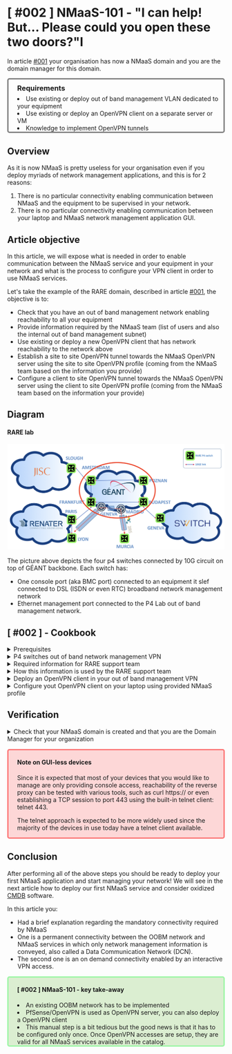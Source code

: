 # [ #002 ] NMaaS-101 - "I can help! But... Please could you open these two doors?"I

In article [#001](https://docs.nmaas.eu/blog/blog1/nmaas-101-1/#overview) your organisation has now a NMaaS domain and you are the domain manager for this domain. 

<div style="border: 3px solid gray; border-radius: 5px; padding-left: 20px;">

<h3 style="margin: 0.6em 0 0.4em;">Requirements</h3>
<li>Use existing or deploy out of band management VLAN dedicated to your equipment</li> 
<li> Use existing or deploy an OpenVPN client on a separate server or VM</li>
<li> Knowledge to implement OpenVPN tunnels</li>

</div>


## Overview

As it is now NMaaS is pretty useless for your organisation even if you deploy myriads of network management applications, and this is for 2 reasons:

1. There is no particular connectivity enabling communication between NMaaS and the equipment to be supervised in your network.
2. There is no particular connectivity enabling communication between your laptop and NMaaS network management application GUI.


## Article objective

In this article, we will expose what is needed in order to enable communication between the NMaaS service and your equipment in your network and what is the process to configure your VPN client in order to use NMaaS services.

Let's take the example of the RARE domain, described in article [#001](https://docs.nmaas.eu/blog/blog1/nmaas-101-1/#overview), the objective is to:

- Check that you have an out of band management network enabling reachability to all your equipment
- Provide information required by the NMaaS team (list of users and also the internal out of band management subnet)
- Use existing or deploy a new OpenVPN client that has network reachability to the network above
- Establish a site to site OpenVPN tunnel towards the NMaaS OpenVPN server using the site to site OpenVPN profile (coming from the NMaaS team based on the information you provide)
- Configure a client to site OpenVPN tunnel towards the NMaaS OpenVPN server using the client to site OpenVPN profile (coming from the NMaaS team based on the information your provide)


## Diagram

#### RARE lab

![Diagram](img/blog-nmaas-101-2-1.png)

The picture above depicts the four p4 switches connected by 10G circuit on top of GÉANT backbone. Each switch has:

- One console port (aka BMC port) connected to an equipment it slef connected to DSL (ISDN or even RTC) broadband network management network
- Ethernet management port connected to the P4 Lab out of band management network. 

## [ #002 ] - Cookbook

<details>
<summary>Prerequisites</summary>
<li> Network Administration knowledge </li>
If this management network does not exist beforehand, you should be able to implement or have it implemented by your network operation team. 

<li> Network Management network isolation </li>
This management network should be only used to convey network management traffic (i.e. no user traffic or user interaction). This is also called a Data Communication Network (<b>DCN</b>).
</details>

<details>
<summary>P4 switches out of band network management VPN</summary>
<img src="../img/blog-nmaas-101-2-2.png" width="550">
<p style="margin-top: 15px">
In the RARE network example, this network is a multipoint to multipoint L2 VPLS implemented on top of GÉANT backbone by GEANT OC team. All the switches have their management Ethernet ports connected to this VPLS MPLS VPN.
</p>

<div style="border: 3px solid #fcfc91; border-radius: 5px; padding-left: 20px; margin-bottom: 20px; margin-top: 15px; background-color: #ffffd1">
In this particular case, the P4 Lab network span multiple countries, hence the VPLS implementation, it could have been a full mesh of L2VPN point to point tunnels or a L2 EVPN. Most of the case, in your organisation, the OOBM network is a simple 802.1q VLAN that spans your internal L2 network.

</div>
</details>

<details>
<summary>Required information for RARE support team</summary>
<li>Equipment IPv4 subnet</li>
In the example, all switches can be reached via their management ports inside 172.16.66.6.0/24 network in the VPLS VPN. This is required so that the NMaaS team can configure the proper routing within the NMaaS environment.

<li>List of users</li>
This includes the names and email addresses of the users that should be granted access. The NMaaS team uses this information to provision the VPN connection and to generate the necessary site-to-site and client-access VPN profiles.

</details>

<details>
<summary>How this information is used by the RARE support team</summary>
<li>Equipment IPv4 subnet</li>
This information will be configured at NMaaS VPN server level in order to enable routing between NMaaS service and the network used to manage your equipment.

<li>List of users</li>
This information will be used to create your OpenVPN profile. One profile specific to user.
</details>

<details>
<summary>Deploy an OpenVPN client in your out of band management VPN</summary>
<img src="../img/blog-nmaas-101-2-3.png" width="550">
In the RARE network example, the VPN client is a PfSense firewall using the built-in OpenVPN plugin to establish the site-to-site VPN connection between the management subnet and the NMaaS network.
<div style="border: 3px solid #fcfc91; border-radius: 5px; padding-left: 20px; margin-bottom: 20px; margin-top: 15px; background-color: #ffffd1">
Once deployed you'll have to use the site to site OpenVPN profile provided by the NMaaS team in order to setup up the DCN VPN tunnel towards the NMaaS VPN server.
</div>

Once setup, you should have a full connectivity between the equipment and all the NMaaS services deployed in your domain.

<div style="border: 3px solid #fcfc91; border-radius: 5px; padding-left: 20px; margin-bottom: 20px; margin-top: 15px; background-color: #ffffd1">
Your namespace is implemented inside a namespace that is specific to your domain, and your domain only. All domains are isolated between each other via this concept. This ensures that only people from your organization have access to your resources along with the deployed applications in the NMaaS environment.
</div>


</details>

<details>
<summary>Configure yout OpenVPN client on your laptop using provided NMaaS profile</summary>
<img src="../img/blog-nmaas-101-2-4.png" width="550">

Once setup, you should have a full connectivity between your laptop and all the NMaaS services deployed in your domain.

<div style="border: 3px solid #fcfc91; border-radius: 5px; padding-left: 20px; margin-bottom: 20px; margin-top: 15px; background-color: #ffffd1">
Your namespace is implemented inside a namespace that is specific to your domain, and your domain only. All domains are isolated between each other via this concept. This ensures that only people from your organization have access to your resources along with the deployed applications in the NMaaS environment.
</div>



</details>

## Verification

<details>
<summary>Check that your NMaaS domain is created and that you are the Domain Manager for your organization</summary>
In order to test your site-to-site VPN connectivity you can execute the following steps:

1. Try to access your private reverse proxy that will be responsible for providing web access to network management services deployed inside your NMaaS domain. You can first test the access to this proxy from your VPN concentrator. The IP address will be provided to you by the NMaaS team during the on-boarding process.
   1. Ensure that the correct routing table entries have been pushed to your concentrator during the VPN connection phase.
2. Try to access the same reverse proxy but this time from one of your client devices that you expect to be managed by NMaaS. In order for this test to work, you will have to configure the required routes on your devices so that traffic destined for NMaaS goes through your VPN concentrator. If you use the same device acting as a VPN concentrator as your default gateway in your network, then you are all set; if not, routing entries will have to be manually added or pushed to your client devices. Depending on the software being used on the VPN concentrator, the methods for configuring it as a router so that it will accept transit traffic will vary. The most common scenario, using a simple Linux VM would require enabling the ip forwarding option on your system and setting the necessary iptables FORWARDING rules.

Once setup, you should have a full connectivity between your laptop and all the NMaaS services deployed in your domain.

<div style="border: 3px solid #fcfc91; border-radius: 5px; padding-left: 20px; margin-bottom: 20px; margin-top: 15px; background-color: #ffffd1">
<h4>Note on GUI-less devices</h4>
<p>Since it is expected that most of your devices that you would like to manage are only providing console access, reachability of the reverse proxy can be tested with various tools, such as curl https://<PROVIDED_IP_ADDRESS> or even establishing a TCP session to port 443 using the built-in telnet client: telnet <PROVIDED_IP_ADDRESS> 443. 

The telnet approach is expected to be more widely used since the majority of the devices in use today have a telnet client available.</p>
</div>

The same steps as above can be used to verify that you have access to your dedicated NMaaS domain while connected from your workstation using the client-to-site VPN. The reverse proxy IP address remains the same, and you can open your browser and navigate to the provided IP address where you should be greeted with a 404 HTTP page.

Congratulations! From this point on:

<li>You should have enabled full connectivity between your equipment and NMaaS service </li>
<li>You should have access to NMaaS service user interface via an interactive client to site OpenVPN access.</li>


</details>

<div style="border: 3px solid #fc7a7a; border-radius: 5px; padding-left: 20px; margin-bottom: 20px; margin-top: 15px; background-color: #fdd7d7">
<h4>Note on GUI-less devices</h4>
<p>Since it is expected that most of your devices that you would like to manage are only providing console access, reachability of the reverse proxy can be tested with various tools, such as curl https://<PROVIDED_IP_ADDRESS> or even establishing a TCP session to port 443 using the built-in telnet client: telnet <PROVIDED_IP_ADDRESS> 443. 

The telnet approach is expected to be more widely used since the majority of the devices in use today have a telnet client available.</p>
</div>

## Conclusion

After performing all of the above steps you should be ready to deploy your first NMaaS application and start managing your network! We will see in the next article how to deploy our first NMaaS service and consider oxidized [CMDB](https://en.wikipedia.org/wiki/Configuration_management_database) software.

In this article you:

- Had a brief explanation regarding the mandatory connectivity required by NMaaS
- One is a permanent connectivity between the OOBM network and NMaaS services in which only network management information is conveyed, also called a Data Communication Network (DCN).
- The second one is an on demand connectivity enabled by an interactive VPN access.


<div style="border: 3px solid #9ef6a6; border-radius: 5px; padding-left: 20px; margin-bottom: 20px; margin-top: 15px; background-color: #dbeed1">
<h4>[ #002 ] NMaaS-101 - key take-away
</h4>
<li>An existing OOBM network has to be implemented</li>
<li>PfSense/OpenVPN is used as OpenVPN server, you can also deploy a OpenVPN client</li>
<li>This manual step is a bit tedious but the good news is that it has to be configured only once. Once OpenVPN accesses are setup, they are valid for all NMaaS services available in the catalog.</li>

</div>